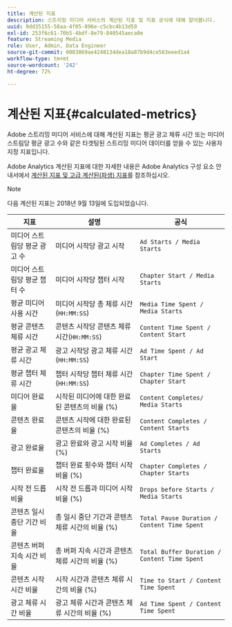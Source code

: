 ```yaml
---
title: 계산된 지표
description: 스트리밍 미디어 서비스의 계산된 지표 및 지표 공식에 대해 알아봅니다.
uuid: 9dd35155-58aa-4f05-896e-c5cbc4b13d59
exl-id: 253f6c61-70b5-4bdf-8e79-840545aeca0e
feature: Streaming Media
role: User, Admin, Data Engineer
source-git-commit: 0083869ae4248134dea18a87b9d4ce563eeed1a4
workflow-type: tm+mt
source-wordcount: '242'
ht-degree: 72%

---
```


# 계산된 지표{#calculated-metrics}

Adobe 스트리밍 미디어 서비스에 대해 계산된 지표는 평균 광고 체류 시간 또는 미디어 스트림당 평균 광고 수와 같은 타겟팅된 스트리밍 미디어 데이터를 얻을 수 있는 사용자 지정 지표입니다.

Adobe Analytics 계산된 지표에 대한 자세한 내용은 Adobe Analytics 구성 요소 안내서에서 [계산된 지표 및 고급 계산된(파생) 지표](https://experienceleague.adobe.com/docs/analytics/components/calculated-metrics/cm-overview.html?lang=ko-KR)를 참조하십시오.

>[!NOTE]
>
>다음 계산된 지표는 2018년 9월 13일에 도입되었습니다.

| 지표 | 설명 | 공식 |
|---|---|---|
| 미디어 스트림당 평균 광고 수 | 미디어 시작당 광고 시작 | `Ad Starts / Media Starts` |
| 미디어 스트림당 평균 챕터 수 | 미디어 시작당 챕터 시작 | `Chapter Start / Media Starts` |
| 평균 미디어 사용 시간 | 미디어 시작당 총 체류 시간(`HH:MM:SS`) | `Media Time Spent / Media Starts` |
| 평균 콘텐츠 체류 시간 | 콘텐츠 시작당 콘텐츠 체류 시간(`HH:MM:SS`) | `Content Time Spent / Content Start` |
| 평균 광고 체류 시간 | 광고 시작당 광고 체류 시간(`HH:MM:SS`) | `Ad Time Spent / Ad Start` |
| 평균 챕터 체류 시간 | 챕터 시작당 챕터 체류 시간(`HH:MM:SS`) | `Chapter Time Spent / Chapter Start` |
| 미디어 완료율 | 시작된 미디어에 대한 완료된 콘텐츠의 비율 (%) | `Content Completes/ Media Starts` |
| 콘텐츠 완료율 | 콘텐츠 시작에 대한 완료된 콘텐츠의 비율 (%) | `Content Completes / Content Starts` |
| 광고 완료율 | 광고 완료와 광고 시작 비율 (%) | `Ad Completes / Ad Starts` |
| 챕터 완료율 | 챕터 완료 횟수와 챕터 시작 비율 (%) | `Chapter Completes / Chapter Starts` |
| 시작 전 드롭 비율 | 시작 전 드롭과 미디어 시작 비율 (%) | `Drops before Starts / Media Starts` |
| 콘텐츠 일시 중단 기간 비율 | 총 일시 중단 기간과 콘텐츠 체류 시간의 비율 (%) | `Total Pause Duration / Content Time Spent` |
| 콘텐츠 버퍼 지속 시간 비율 | 총 버퍼 지속 시간과 콘텐츠 체류 시간의 비율 (%) | `Total Buffer Duration / Content Time Spent` |
| 콘텐츠 시작 시간 비율 | 시작 시간과 콘텐츠 체류 시간의 비율 (%) | `Time to Start / Content Time Spent` |
| 광고 체류 시간 비율 | 광고 체류 시간과 콘텐츠 체류 시간의 비율 (%) | `Ad Time Spent / Content Time Spent` |
